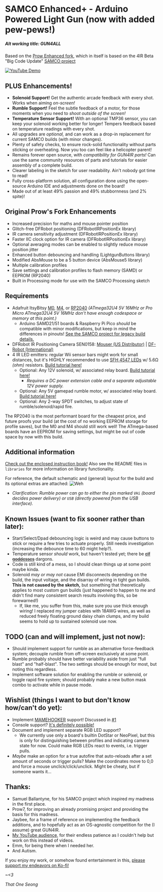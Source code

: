# SAMCO Enhanced+ - Arduino Powered Light Gun (now with added pew-pews!)
##### Alt working title: GUN4ALL

Based on the [Prow Enhanced fork](https://github.com/Prow7/ir-light-gun), which in itself is based on the 4IR Beta "Big Code Update" [SAMCO project](https://github.com/samuelballantyne/IR-Light-Gun)

[![YouTube Demo](https://i.ytimg.com/vi/Y_AKmZJIwDY/maxresdefault.jpg)](https://youtu.be/Y_AKmZJIwDY "YouTube Demo (Click to view!)")

## PLUS Enhancements!
- **Solenoid Support!** Get the authentic arcade feedback with every shot. Works when aiming *on-screen!*
- **Rumble Support!** Feel the subtle feedback of a motor, for those moments when you need to *shoot outside of the screen!*
- **Temperature Sensor Support!** With an optional TMP36 sensor, you can keep your solenoid working better for longer! Tempers feedback based on temperature readings with every shot.
- All upgrades are *optional,* and can work as a drop-in replacement for current SAMCO builds (with minor changes).
- Plenty of safety checks, to ensure rock-solid functionality without parts sticking or overheating. Now you too can feel like a helicopter parent!
- Remains forever open source, with *compatibility for GUN4IR parts!* Can use the same community resources of parts and tutorials for easier assembly of a complete build.
- Clearer labeling in the sketch for user readability. Ain't nobody got time to read!
- Fully cross-platform solution, all configuration done using the open-source Arduino IDE and adjustments done on the board!
- Made out of at least 49% passion and 49% stubbornness (and 2% spite)!

## Original Prow's Fork Enhancements
- Increased precision for maths and mouse pointer position
- Glitch-free DFRobot positioning (DFRobotIRPositionEx library)
- IR camera sensitivity adjustment (DFRobotIRPositionEx library)
- Faster IIC clock option for IR camera (DFRobotIRPositionEx library)
- Optional averaging modes can be enabled to slightly reduce mouse position jitter
- Enhanced button debouncing and handling (LightgunButtons library)
- Modified AbsMouse to be a 5 button device (AbsMouse5 library)
- Multiple calibration profiles
- Save settings and calibration profiles to flash memory (SAMD) or EEPROM (RP2040)
- Built in Processing mode for use with the SAMCO Processing sketch

## Requirements
- Adafruit ItsyBitsy [M0](https://www.adafruit.com/product/3727), [M4](https://www.adafruit.com/product/3800), or [RP2040](https://www.adafruit.com/product/4888) *(ATmega32U4 5V 16MHz or Pro Micro ATmega32U4 5V 16MHz don't have enough codespace or memory at this point.)*
  * Arduino SAMD21/51 boards & Raspberry Pi Pico *should* be compatible with minor modifications, but keep in mind the differences in pinouts! [See the SAMCO project for legacy build details.](https://github.com/samuelballantyne/IR-Light-Gun)
- DFRobot IR Positioning Camera SEN0158: [Mouser (US Distributor)](https://www.mouser.com/ProductDetail/DFRobot/SEN0158?qs=lqAf%2FiVYw9hCccCG%2BpzjbQ%3D%3D) | [DF-Robot (International)](https://www.dfrobot.com/product-1088.html)
- 4 IR LED emitters: regular Wii sensor bars might work for small distances, but it's HIGHLY recommended to use [SFH 4547 LEDs](https://www.mouser.com/ProductDetail/720-SFH4547) w/ 5.6Ω *(ohm)* resistors. [Build tutorial here!](https://www.youtube.com/watch?v=dNoWT8CaGRc)
   * Optional: Any 12V solenoid, w/ associated relay board. [Build tutorial here!](https://www.youtube.com/watch?v=4uWgqc8g1PM)
     * *Requires a DC power extension cable and a separate adjustable 12V power supply.*
   * Optional: Any 5V gamepad rumble motor, w/ associated relay board. [Build tutorial here!](https://www.youtube.com/watch?v=LiJ5rE-MeHw)
   * Optional: Any 2-way SPDT switches, to adjust state of rumble/solenoid/rapid fire.

The RP2040 is the most performant board for the cheapest price, and future proofs your build (at the cost of no working EEPROM storage for profile saves), but the M0 and M4 should still work well! The ATmega-based boards have an EEPROM for saving settings, but might be out of code space by now with this build.

## Additional information
[Check out the enclosed instruction book!](SamcoEnhanced/README.md) Also see the README files in `libraries` for more information on library functionality.

For reference, the default schematic and (general) layout for the build and its optional extras are attached:
![Weh](https://raw.githubusercontent.com/SeongGino/ir-light-gun-plus/plus/SamcoPlus%20Schematic.png)
 * *Clarification: Rumble power can go to either the pin marked `VHi` (board decides power delivery) or `USB` (directly powered from the USB interface).*

## Known Issues (want to fix sooner rather than later):
- Start/Select/Dpad debouncing logic is weird and may cause buttons to stick or require a few tries to actuate properly. Still needs investigation (increasing the debounce time to 60 might help?).
- Temperature sensor *should* work, but haven't tested yet; there be ~~[elf goddesses](https://www.youtube.com/watch?v=DSgw9RKpaKY)~~ dargons.
- Code is still kind of a mess, so I should clean things up at some point maybe kinda.
- Solenoid *may or may not* cause EMI disconnects depending on the build, the input voltage, and the disarray of wiring in tight gun builds. **This is not caused by the sketch,** but something that theoretically applies to most custom gun builds (just happened to happen to me and didn't find many consistent search results involving this, so be forewarned!)
  * If, like me, you suffer from this, make sure you use thick enough wiring! I replaced my jumper cables with 18AWG wires, as well as reduced freely floating ground daisy chain clumps, and my build seems to hold up to sustained solenoid use now.

## TODO (can and will implement, just not now):
- Should implement support for rumble as an alternative force-feedback system; decouple rumble from off-screen exclusively at some point.
- Rumble probably should have better variability aside from just "full blast" and "half-blast". The two settings should be enough for most, but noting this regardless.
- Implement software solution for enabling the rumble or solenoid, or toggle rapid fire system; should probably make a new button mask combo to activate while in pause mode.

## Wishlist (things I want to but don't know how/can't do yet):
- Implement [MAMEHOOKER](http://dragonking.arcadecontrols.com/static.php?page=aboutmamehooker) support! Discussed in [#1](../../issues/1)
- Console support? [It's definitely possible!](https://github.com/88hcsif/IR-Light-Gun)
- Document and implement separate RGB LED support?
  * We currently use only a board's builtin DotStar or NeoPixel, but this is only for distinguishing between profiles and indicating camera state for now. Could make RGB LEDs react to events, i.e. trigger pulls.
- *Maybe* make an option for a true autofire that auto-reloads after a set amount of seconds or trigger pulls? Make the coordinates move to 0,0 and force a mouse unclick/click/unclick. Might be cheaty, but if someone wants it...


## Thanks:
* Samuel Ballantyne, for his SAMCO project which inspired my madness in the first place.
* Prow7, for improving an already promising project and providing the basis for this madness.
* Jaybee, for a frame of reference on implementing the feedback additions, and to hopefully act as an OS-agnostic competition for the (I assume) great GUN4IR.
* [My YouTube audience,](https://youtube.com/ThatOneSeong) for their endless patience as I couldn't help but work on this instead of videos.
* Emm, for being there when I needed her.
* And Autism.

If you enjoy my work, or somehow found entertainment in this, [please support my endeavors on Ko-fi!](https://ko-fi.com/ThatOneSeong)

  *~<3*
  
  *That One Seong*
